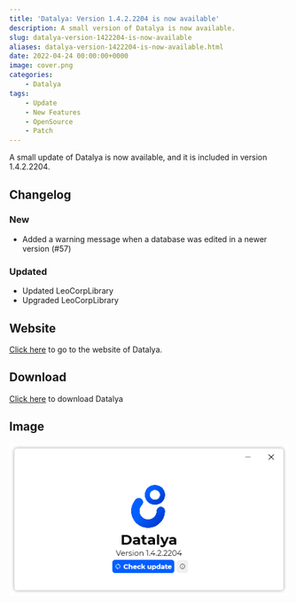 ```yaml
---
title: 'Datalya: Version 1.4.2.2204 is now available'
description: A small version of Datalya is now available.
slug: datalya-version-1422204-is-now-available
aliases: datalya-version-1422204-is-now-available.html
date: 2022-04-24 00:00:00+0000
image: cover.png
categories:
    - Datalya
tags:
    - Update
    - New Features
    - OpenSource
    - Patch
---
```

A small update of Datalya is now available, and it is included in version 1.4.2.2204.

## Changelog
### New
- Added a warning message when a database was edited in a newer version (#57)
### Updated
- Updated LeoCorpLibrary
- Upgraded LeoCorpLibrary

## Website

[Click here](https://datalya.leocorporation.dev/) to go to the website of Datalya.

## Download

[Click here](https://tinyurl.com/DownloadDatalya) to download Datalya

## Image

![The "About" dialog of Datalya](cover.png)